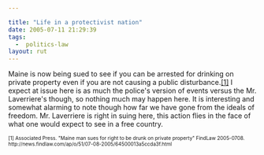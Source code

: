 ```yaml
---

title: "Life in a protectivist nation"
date: 2005-07-11 21:29:39
tags:
  -  politics-law
layout: rut
---
```


<p>Maine is now being sued to see if you can be arrested for drinking on private property even if you are not causing a public disturbance.<a href="http://news.findlaw.com/ap/o/51/07-08-2005/64500013a5ccda3f.html">[1]</a> I expect at issue here is as much the police's version of events versus the Mr. Laverriere's though, so nothing much may happen here. It is interesting and somewhat alarming to note though how far we have gone from the ideals of freedom.  Mr. Laverriere is right in suing here, this action flies in the face of what one would expect to see in a free country.</p>  <font size="-2"> [1] Associated Press.  "Maine man sues for right to be drunk on private property" FindLaw 2005-0708. http://news.findlaw.com/ap/o/51/07-08-2005/64500013a5ccda3f.html </font>

